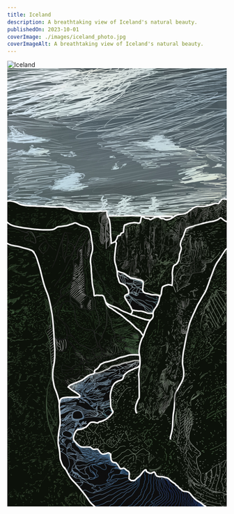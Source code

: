 ```yaml
---
title: Iceland
description: A breathtaking view of Iceland's natural beauty.
publishedOn: 2023-10-01
coverImage: ./images/iceland_photo.jpg
coverImageAlt: A breathtaking view of Iceland's natural beauty.
---
```


![Iceland](./images/iceland_photo.jpg)
![Iceland Layered Illustration](./images/iceland_layered_sketch.jpg)
